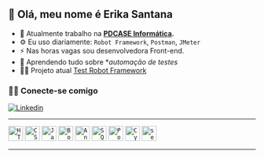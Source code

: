 ## 💜 Olá, meu nome é Erika Santana

- 🏢 Atualmente trabalho na **[PDCASE Informática](https://www.pdcase.com/index.html).**
- ⚙️ Eu uso diariamente: `Robot Framework`, `Postman`, `JMeter`
- ⚡️ Nas horas vagas sou desenvolvedora Front-end.
- 🌱 Aprendendo tudo sobre **automação de testes*
- 👨‍💻 Projeto atual [Test Robot Framework](https://github.com/erikasantanaa/Teste_Robot_Framework_orangehrm)

### 🤝🏻 Conecte-se comigo
[![Linkedin](https://img.shields.io/badge/-erikasantana-blue?style=flat-square&logo=Linkedin&logoColor=white&link=https://www.linkedin.com/in/erika-santana-qa-developer/)](https://www.linkedin.com/in/erika-santana-qa-developer/)




---

<code><img height="30" src="https://cdn.jsdelivr.net/gh/devicons/devicon@latest/icons/html5/html5-original.svg" alt="HTML5"/></code>
<code><img height="30" src="https://cdn.jsdelivr.net/gh/devicons/devicon@latest/icons/css3/css3-original.svg" alt="CSS"/></code>
<code><img height="30" src="https://cdn.jsdelivr.net/gh/devicons/devicon@latest/icons/javascript/javascript-original.svg" alt="Javascript"/></code>
<code><img height="30" src="https://cdn.jsdelivr.net/gh/devicons/devicon@latest/icons/bootstrap/bootstrap-original.svg" alt="Bootstrap"/></code>
<code><img height="30" src="https://cdn.jsdelivr.net/gh/devicons/devicon@latest/icons/angular/angular-original.svg" alt="Angular"/></code>
<code><img height="30" src="https://cdn.jsdelivr.net/gh/devicons/devicon@latest/icons/azuresqldatabase/azuresqldatabase-original.svg" alt="SQL"/></code>
<code><img height="30" src="https://cdn.jsdelivr.net/gh/devicons/devicon@latest/icons/postman/postman-original.svg" alt="Postman"/></code>
<code><img height="30" src="https://cdn.jsdelivr.net/gh/devicons/devicon@latest/icons/cypressio/cypressio-original.svg" alt="Cypress"/></code>
<code><img height="30" src="https://cdn.jsdelivr.net/gh/devicons/devicon@latest/icons/selenium/selenium-original.svg" alt="selenium"/></code>


---


